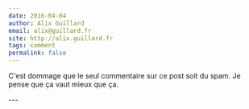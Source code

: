 ```yaml
---
date: 2016-04-04
author: Alix Guillard
email: alix@guillard.fr
site: http://alix.guillard.fr
tags: comment
permalink: false
---
```


<p>C'est dommage que le seul commentaire sur ce post soit du spam. Je pense que ça vaut mieux que ça.</p>
---